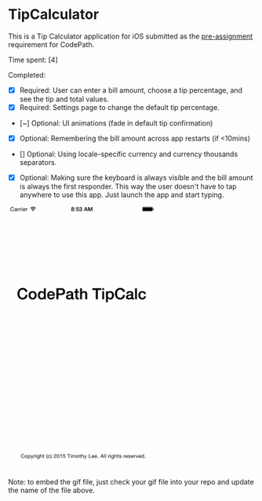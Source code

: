 # TipCalculator

This is a Tip Calculator application for iOS submitted as the [pre-assignment](https://gist.github.com/timothy1ee/7747214) requirement for CodePath.

Time spent: [4]

Completed:

* [x] Required: User can enter a bill amount, choose a tip percentage, and see the tip and total values.
* [x] Required: Settings page to change the default tip percentage.
* [~] Optional: UI animations (fade in default tip confirmation)
* [x] Optional: Remembering the bill amount across app restarts (if <10mins)
* [] Optional: Using locale-specific currency and currency thousands separators.
* [x] Optional: Making sure the keyboard is always visible and the bill amount is always the first responder. This way the user doesn't have to tap anywhere to use this app. Just launch the app and start typing.

<img src = "https://raw.githubusercontent.com/timothytclee/CodePath_Prework/master/CodePath_TipCalc.gif" width = "300">

Note: to embed the gif file, just check your gif file into your repo and update the name of the file above.

